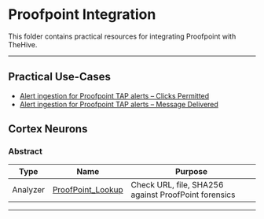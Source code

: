 # Proofpoint Integration

This folder contains practical resources for integrating Proofpoint with TheHive.

---
## Practical Use-Cases
<!-- USE_CASES:START -->
* [Alert ingestion for Proofpoint TAP alerts – Clicks Permitted](use-cases/alert-ingestion-clicksPermitted.md)
* [Alert ingestion for Proofpoint TAP alerts – Message Delivered](use-cases/alert-ingestion-messageDelivered.md)
<!-- USE_CASES:END -->

## Cortex Neurons

### Abstract

| Type | Name | Purpose |
|------|------|---------|
| Analyzer | [ProofPoint_Lookup](https://github.com/TheHive-Project/Cortex-Analyzers/tree/master/analyzers/ProofPoint/ProofPoint_Lookup.json) | Check URL, file, SHA256 against ProofPoint forensics |

---

